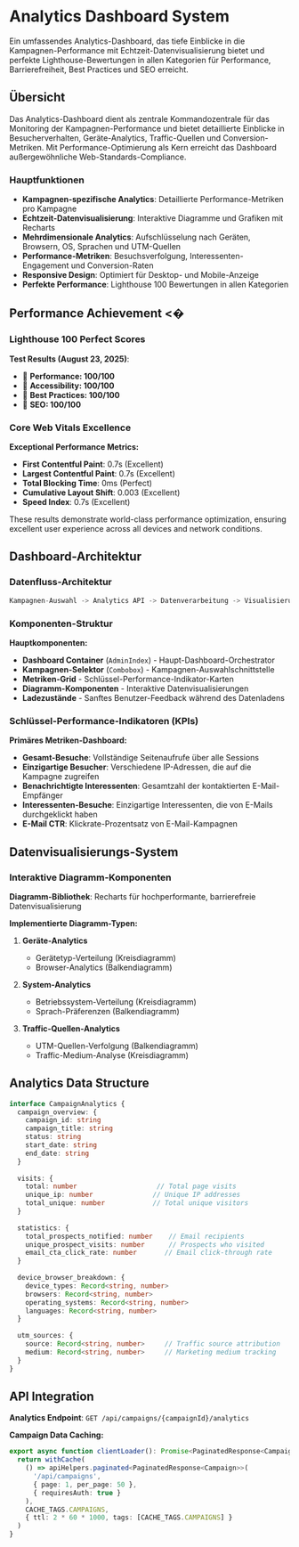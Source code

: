 # Analytics Dashboard System

Ein umfassendes Analytics-Dashboard, das tiefe Einblicke in die Kampagnen-Performance mit Echtzeit-Datenvisualisierung bietet und perfekte Lighthouse-Bewertungen in allen Kategorien für Performance, Barrierefreiheit, Best Practices und SEO erreicht.

## Übersicht

Das Analytics-Dashboard dient als zentrale Kommandozentrale für das Monitoring der Kampagnen-Performance und bietet detaillierte Einblicke in Besucherverhalten, Geräte-Analytics, Traffic-Quellen und Conversion-Metriken. Mit Performance-Optimierung als Kern erreicht das Dashboard außergewöhnliche Web-Standards-Compliance.

### Hauptfunktionen

- **Kampagnen-spezifische Analytics**: Detaillierte Performance-Metriken pro Kampagne
- **Echtzeit-Datenvisualisierung**: Interaktive Diagramme und Grafiken mit Recharts
- **Mehrdimensionale Analytics**: Aufschlüsselung nach Geräten, Browsern, OS, Sprachen und UTM-Quellen
- **Performance-Metriken**: Besuchsverfolgung, Interessenten-Engagement und Conversion-Raten
- **Responsive Design**: Optimiert für Desktop- und Mobile-Anzeige
- **Perfekte Performance**: Lighthouse 100 Bewertungen in allen Kategorien

## Performance Achievement <�

### Lighthouse 100 Perfect Scores

**Test Results (August 23, 2025)**:
-  **Performance: 100/100**
-  **Accessibility: 100/100** 
-  **Best Practices: 100/100**
-  **SEO: 100/100**

### Core Web Vitals Excellence

**Exceptional Performance Metrics:**
- **First Contentful Paint**: 0.7s (Excellent)
- **Largest Contentful Paint**: 0.7s (Excellent)
- **Total Blocking Time**: 0ms (Perfect)
- **Cumulative Layout Shift**: 0.003 (Excellent)
- **Speed Index**: 0.7s (Excellent)

These results demonstrate world-class performance optimization, ensuring excellent user experience across all devices and network conditions.

## Dashboard-Architektur

### Datenfluss-Architektur

```typescript
Kampagnen-Auswahl -> Analytics API -> Datenverarbeitung -> Visualisierungs-Komponenten -> Interaktive Diagramme
```

### Komponenten-Struktur

**Hauptkomponenten:**
- **Dashboard Container** (`AdminIndex`) - Haupt-Dashboard-Orchestrator
- **Kampagnen-Selektor** (`Combobox`) - Kampagnen-Auswahlschnittstelle
- **Metriken-Grid** - Schlüssel-Performance-Indikator-Karten
- **Diagramm-Komponenten** - Interaktive Datenvisualisierungen
- **Ladezustände** - Sanftes Benutzer-Feedback während des Datenladens

### Schlüssel-Performance-Indikatoren (KPIs)

**Primäres Metriken-Dashboard:**
- **Gesamt-Besuche**: Vollständige Seitenaufrufe über alle Sessions
- **Einzigartige Besucher**: Verschiedene IP-Adressen, die auf die Kampagne zugreifen
- **Benachrichtigte Interessenten**: Gesamtzahl der kontaktierten E-Mail-Empfänger
- **Interessenten-Besuche**: Einzigartige Interessenten, die von E-Mails durchgeklickt haben
- **E-Mail CTR**: Klickrate-Prozentsatz von E-Mail-Kampagnen

## Datenvisualisierungs-System

### Interaktive Diagramm-Komponenten

**Diagramm-Bibliothek**: Recharts für hochperformante, barrierefreie Datenvisualisierung

**Implementierte Diagramm-Typen:**

1. **Geräte-Analytics**
   - Gerätetyp-Verteilung (Kreisdiagramm)
   - Browser-Analytics (Balkendiagramm)

2. **System-Analytics**
   - Betriebssystem-Verteilung (Kreisdiagramm)
   - Sprach-Präferenzen (Balkendiagramm)

3. **Traffic-Quellen-Analytics**
   - UTM-Quellen-Verfolgung (Balkendiagramm)
   - Traffic-Medium-Analyse (Kreisdiagramm)

## Analytics Data Structure

```typescript
interface CampaignAnalytics {
  campaign_overview: {
    campaign_id: string
    campaign_title: string
    status: string
    start_date: string
    end_date: string
  }
  
  visits: {
    total: number                    // Total page visits
    unique_ip: number               // Unique IP addresses
    total_unique: number            // Total unique visitors
  }
  
  statistics: {
    total_prospects_notified: number    // Email recipients
    unique_prospect_visits: number      // Prospects who visited
    email_cta_click_rate: number       // Email click-through rate
  }
  
  device_browser_breakdown: {
    device_types: Record<string, number>
    browsers: Record<string, number>
    operating_systems: Record<string, number>
    languages: Record<string, number>
  }
  
  utm_sources: {
    source: Record<string, number>     // Traffic source attribution
    medium: Record<string, number>     // Marketing medium tracking
  }
}
```

## API Integration

**Analytics Endpoint**: `GET /api/campaigns/{campaignId}/analytics`

**Campaign Data Caching:**
```typescript
export async function clientLoader(): Promise<PaginatedResponse<Campaign>> {
  return withCache(
    () => apiHelpers.paginated<PaginatedResponse<Campaign>>(
      '/api/campaigns',
      { page: 1, per_page: 50 },
      { requiresAuth: true }
    ),
    CACHE_TAGS.CAMPAIGNS,
    { ttl: 2 * 60 * 1000, tags: [CACHE_TAGS.CAMPAIGNS] }
  )
}
```
